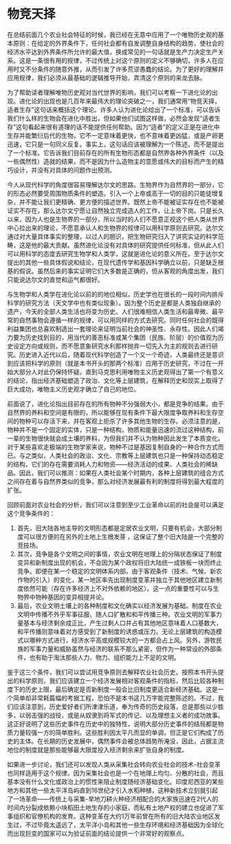 # 物竞天择

在总结前面几个农业社会特征的时候，我已经在无意中应用了一个唯物历史观的基本原则：在给定的外界条件下，任何社会都有自发调整自身结构的趋势，使社会的经济水平达到外界条件所允许的最大值，换成常见的一句话就是生产力决定生产关系。这是一条很有用的规律，不过传统上对这个原则的定义不够确切，许多人在应用时又不分条件的随意外推，从而引发了许多荒谬愚蠢的结论。为了更好的理解并应用规律，我们必须从最基础的逻辑推导开始，弄清这个原则的来龙去脉。 

为了帮助读者理解唯物历史观对当代世界的影响，我们可以考察一下进化论的出现。进化论的出现也是几百年来最伟大的理论突破之一，我们通常用“物竞天择，适者生存”这句话来概括这个理论。许多人认为进化论给出了一个标准，可以告诉我们什么样的生物会在进化中胜出，但如果他们试图这样做，必然会发现“适者生存”这句看起来很有道理的话不能提供任何帮助。因为“适者”的定义正是在进化中生存并能繁衍后代的生物，它不一定意味着更快，也不意味着更凶猛，或是产卵更迅速，它只是一句同义反复。事实上，这句话应该被理解为一个陈述，而不是提出了一个标准。它告诉我们目前存在的所有生物形态都是自然界各种外界条件（以及一些偶然性）造就的结果，而不是因为什么造物主的意愿或伟大的目标而产生的精巧设计，并没有对具体的问题作出预测。

今人从现代科学的角度很容易理解达尔文的思路。生物界作为自然界的一部分，它的形态必然要受周围物质条件的塑造。引入一个上帝或高于一切的目的只能徒增复杂，并不能让我们更精确、更方便的描述世界。既然上帝不能被证实存在也不能被证实不存在，那么达尔文宁愿让自然独立完成造人的工作，让上帝下岗。只是长久以来，因为人也是生物界的一部分，所以当时的人们不愿意正视这个把人类从世界中心拉出来的理论，不愿意承认人和生物界的规律可以用科学原则去研究。达尔文通过对大量具体事实的整理，以过人的胆识，把生物研究归入了讲究实证的科学范畴，这是他的最大贡献。虽然进化论没有对具体的研究提供任何标准，但从此人们可以用科学的态度去研究生物学和人类学，这就是进化论的意义所在。至于达尔文提出的其他一些具体假说和结论，在现代遗传学和基因科学确立以前，只是缺乏根基的假说。虽然后来的事实证明它们大多数是正确的，但从客观的角度出发，我们只能说达尔文的直觉和运气都很好。

与生物学和人类学在进化论以前的的地位相似，历史学也在很长的一段时间内排斥科学的研究方法（天文学中也有类似现象）。因为整个历史是都是人类独自继承的遗产，今天的全部人类生活也将变为历史。人们很难相信人类生活和最卑微、最平常的自然事物会遵循一样的规律，可以用同样的方式去研究。同时任何社会的既得利益集团也总喜欢制造出一套理论来证明当前社会的神圣性、永存性。因此人们竭力要为历史找到目的，用当代的善恶标准或某个集团（民族、阶层）的价值观为历史设定方向或规则，而不愿意象研究水利那样抛弃一切先入为主的规则去进行研究。历史进入近代以后，随着现代科学创造了一个又一个奇迹，人类最终还是意识到应该把科学的原则（就是本书开头的那两个标准）应用于历史研究，不过在一开始大部分人对此仍保持怀疑。直到马克思利用唯物主义历史观得出了第一个有意义的结论，指出经济基础塑造了政治、文化等上层建筑，在解释历史和现实上取得了巨大成功，唯物主义历史观才确立了自己的地位。

前面说了，进化论指出目前存在的所有物种不分强弱大小，都是竞争的结果。由于自然界的养料和空间是有限的，所以能够在现有条件下最大限度争取养料和生存空间的物种可以存活下来，并在客观上扼杀了许多其他生物的生存。必须注意的是，物种并不是一个固定的实体，只是一种结构，物质和能量迅速的流过这种结构，前一辈的生物很快就会成土壤的养料，为但我们并不认为物种因此发生了本质变化。对于某些喜欢走极端的生物学家来说，物种不过是基因复制自身的一种合作方式而已。与之类似，人类社会的政治、文化、宗教等上层建筑也只是一种保持动态稳定的结构，它们的存在需要消耗人力和物资——经济活动的成果、人类社会的稀缺品。因此，我们可以推测：如果在人类社会某个时期内，各种上层建筑的组合方式之间存在着与自然界类似的竞争，那么对经济发展最有利的制度将得到最大程度的扩张。

回顾前面对农业社会的分析，我们可以注意到至少工业革命以前的社会是可以满足这个竞争条件的：

1. 首先，旧大陆各地主导的文明形态都是定居农业文明，只要有机会，大部分制度可以很方便的在另外的土地上生根发芽 ，这保证了整个旧大陆是一个完整的竞技场。
1. 其次，竞争是各个文明之间的事情，农业文明在地理上的分隔状态保证了制度变异和新制度出现的机会，不会因为某个政权将旧大陆统一成铁板一块而终止竞争。即便在某一个稳定的文明体系内部，由于客观条件（技术、气候、新农作物的引入）的变化，某一地区率先出现制度变革并独立于其他地区建立新制度依然可能（存在许多经济上不对外依赖的地区）。这一点的重要性可以与生物界中物种基因的变异相提并论。
1. 最后，农业文明土壤上的各种制度和文化确实以经济发展为基础。制度在农业文明中传播不外乎军事征服、随人口扩散和和平传播三种。农业文明的军事力量基本与经济剩余成正比，产生过剩人口并占有其他地区意味着人口基数大，和平传播则意味着对方感受到了新制度的诱惑或压力。无论上层建筑的构造模式以哪种方式进行，经济水平高或规模较大的一方都会占上风。另外，游牧民族的军事力量和威胁虽然与经济的联系不那么紧密，但作为一种常设的外部条件，也有助于淘汰那些人力、物力、组织能力上不足的文明。

鉴于这三个条件，我们可以尝试用竞争原则去解释农业社会历史。按照本书开头提出的科学原则，我们应该建立一个经济发展相对客观条件的指标，然后比较各种制度下的历史上限，最后确定是否新制度一般会比旧制度更适合新经济基础。这是一个简单却非常耗篇幅的考据工程，恐怕不是本书这几万字能完整陈述的。不过，我们应该注意到，历史爱好者们所津津乐道，奉为传奇的历史段落，总是那些以少胜多，以弱击强的战役，或是从奴隶到将军式的传记、以及理想主义者的成功故事。这正好说明了这些历史事件在历史中的独特性，说明大部分历史事件的结局都是物质力量较强一方的简单胜利。这些胜利因太平凡而显的单调，但正是它们构成了历史的主体。在长期的历史发展中，偶然事件会被总体趋势所淹没，因此，占据主流地位的制度就是那些能够最大限度投入经济剩余来扩张自身的制度。

如果进一步讨论，我们还可以发现人类从采集社会转向农业社会的技术-社会变革也同样适用于这个规律。因为采集社会也是一个在地理上均匀、分散的社会，而且基本没有什么文化或政治上的惯性来阻止制度随经济基础变化。印度尼西亚的某些地方和其他一些太平洋岛屿直到16世纪才引入水稻种植，这种新技术立刻就引起了一场革命——传统上与采集-旱地刀耕火种经济相配合的大家族迅速在2代人的时间内分裂成依赖小块稻田土地生存的小家庭，而私有土地产权的建立也促进了军事组织和官僚机构的发育。这种变革在大约1万年前曾在所有的旧大陆农业地区发生过，不过毕竟太遥远了，太平洋小岛和其他一些生存环境和经济基础因为全球化而出现巨变的国家可以为验证前面的结论提供一个非常好的观察点。
